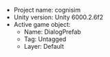<!-- UNITY CODE ASSIST INSTRUCTIONS START -->
- Project name: cognisim
- Unity version: Unity 6000.2.6f2
- Active game object:
  - Name: DialogPrefab
  - Tag: Untagged
  - Layer: Default
<!-- UNITY CODE ASSIST INSTRUCTIONS END -->